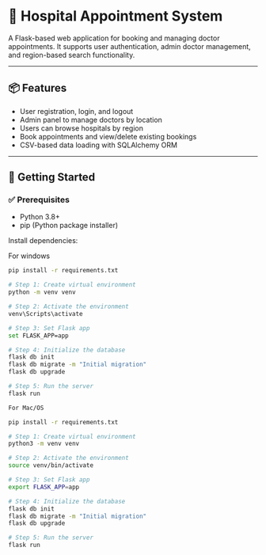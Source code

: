 # 🏥 Hospital Appointment System

A Flask-based web application for booking and managing doctor appointments. It supports user authentication, admin doctor management, and region-based search functionality.

---

## 📦 Features

- User registration, login, and logout
- Admin panel to manage doctors by location
- Users can browse hospitals by region
- Book appointments and view/delete existing bookings
- CSV-based data loading with SQLAlchemy ORM

---

## 🚀 Getting Started

### ✅ Prerequisites

- Python 3.8+
- pip (Python package installer)

Install dependencies:



For windows

```bash
pip install -r requirements.txt

# Step 1: Create virtual environment
python -m venv venv

# Step 2: Activate the environment
venv\Scripts\activate

# Step 3: Set Flask app
set FLASK_APP=app

# Step 4: Initialize the database
flask db init
flask db migrate -m "Initial migration"
flask db upgrade

# Step 5: Run the server
flask run

For Mac/OS

pip install -r requirements.txt

# Step 1: Create virtual environment
python3 -m venv venv

# Step 2: Activate the environment
source venv/bin/activate

# Step 3: Set Flask app
export FLASK_APP=app

# Step 4: Initialize the database
flask db init
flask db migrate -m "Initial migration"
flask db upgrade

# Step 5: Run the server
flask run

